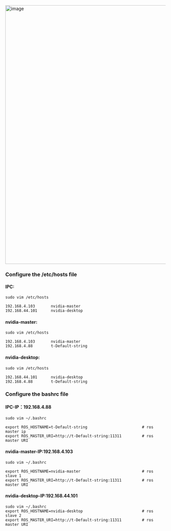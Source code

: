 <img width="813" alt="image" src="https://github.com/SilaLiu/robobus_nvidia_xavier_agx_use/assets/39790272/272cb628-56a4-434b-9759-cca75358f04e">



### Configure the /etc/hosts file
#### IPC:
    sudo vim /etc/hosts

    192.168.4.103	    nvidia-master
    192.168.44.101	    nvidia-desktop

#### nvidia-master:
    sudo vim /etc/hosts

    192.168.4.103	    nvidia-master
    192.168.4.88		t-Default-string

#### nvidia-desktop:
    sudo vim /etc/hosts

    192.168.44.101	    nvidia-desktop
    192.168.4.88		t-Default-string




### Configure the bashrc file

#### IPC-IP：192.168.4.88
    sudo vim ~/.bashrc

    export ROS_HOSTNAME=t-Default-string				        # ros master ip 
    export ROS_MASTER_URI=http://t-Default-string:11311	        # ros master URI


#### nvidia-master-IP:192.168.4.103
    sudo vim ~/.bashrc

    export ROS_HOSTNAME=nvidia-master					        # ros slave 1
    export ROS_MASTER_URI=http://t-Default-string:11311	        # ros master URI


#### nvidia-desktop-IP:192.168.44.101
    sudo vim ~/.bashrc
    export ROS_HOSTNAME=nvidia-desktop				            # ros slave 2
    export ROS_MASTER_URI=http://t-Default-string:11311	        # ros master URI


